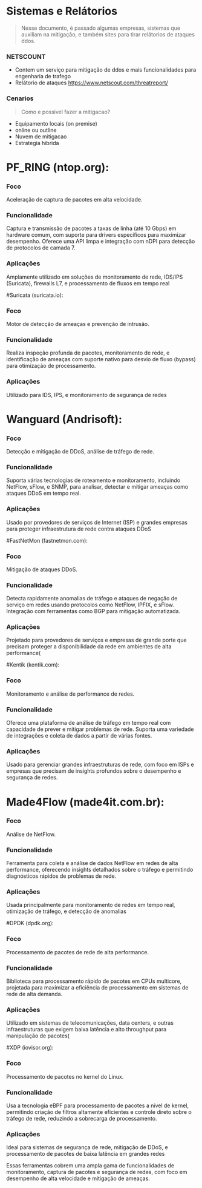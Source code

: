 # Sistemas e Relátorios
> Nesse documento, é passado algumas empresas, sistemas que auxiliam na mitigação, e também sites para tirar relátorios de ataques ddos.




### NETSCOUNT
* Contem um serviço para mitigação de ddos e mais funcionalidades para engenharia de trafego
* Relátorio de ataques
https://www.netscout.com/threatreport/

### Cenarios
> Como e possivel fazer a mitigacao?

* Equipamento locais (on premise)
 * online ou outline
* Nuvem de mitigacao
* Estrategia hibrida


# PF_RING (ntop.org):

### Foco
Aceleração de captura de pacotes em alta velocidade.
### Funcionalidade
Captura e transmissão de pacotes a taxas de linha (até 10 Gbps) em hardware comum, com suporte para drivers específicos para maximizar desempenho. Oferece uma API limpa e integração com nDPI para detecção de protocolos de camada 7.
### Aplicações
Amplamente utilizado em soluções de monitoramento de rede, IDS/IPS (Suricata), firewalls L7, e processamento de fluxos em tempo real​

#Suricata (suricata.io):
### Foco
Motor de detecção de ameaças e prevenção de intrusão.
### Funcionalidade
Realiza inspeção profunda de pacotes, monitoramento de rede, e identificação de ameaças com suporte nativo para desvio de fluxo (bypass) para otimização de processamento.
### Aplicações
Utilizado para IDS, IPS, e monitoramento de segurança de redes

# Wanguard (Andrisoft):
### Foco
Detecção e mitigação de DDoS, análise de tráfego de rede.
### Funcionalidade
Suporta várias tecnologias de roteamento e monitoramento, incluindo NetFlow, sFlow, e SNMP, para analisar, detectar e mitigar ameaças como ataques DDoS em tempo real.
### Aplicações
Usado por provedores de serviços de Internet (ISP) e grandes empresas para proteger infraestrutura de rede contra ataques DDoS​

#FastNetMon (fastnetmon.com):

### Foco
Mitigação de ataques DDoS.
### Funcionalidade
Detecta rapidamente anomalias de tráfego e ataques de negação de serviço em redes usando protocolos como NetFlow, IPFIX, e sFlow. Integração com ferramentas como BGP para mitigação automatizada.
### Aplicações
Projetado para provedores de serviços e empresas de grande porte que precisam proteger a disponibilidade da rede em ambientes de alta performance​(

#Kentik (kentik.com):
### Foco
Monitoramento e análise de performance de redes.
### Funcionalidade
Oferece uma plataforma de análise de tráfego em tempo real com capacidade de prever e mitigar problemas de rede. Suporta uma variedade de integrações e coleta de dados a partir de várias fontes.
### Aplicações
Usado para gerenciar grandes infraestruturas de rede, com foco em ISPs e empresas que precisam de insights profundos sobre o desempenho e segurança de redes.


# Made4Flow (made4it.com.br):
### Foco
Análise de NetFlow.
### Funcionalidade
Ferramenta para coleta e análise de dados NetFlow em redes de alta performance, oferecendo insights detalhados sobre o tráfego e permitindo diagnósticos rápidos de problemas de rede.
### Aplicações
Usada principalmente para monitoramento de redes em tempo real, otimização de tráfego, e detecção de anomalias​

#DPDK (dpdk.org):

### Foco
Processamento de pacotes de rede de alta performance.
### Funcionalidade
Biblioteca para processamento rápido de pacotes em CPUs multicore, projetada para maximizar a eficiência de processamento em sistemas de rede de alta demanda.
### Aplicações
Utilizado em sistemas de telecomunicações, data centers, e outras infraestruturas que exigem baixa latência e alto throughput para manipulação de pacotes​(

#XDP (iovisor.org):
### Foco 
Processamento de pacotes no kernel do Linux.
### Funcionalidade
Usa a tecnologia eBPF para processamento de pacotes a nível de kernel, permitindo criação de filtros altamente eficientes e controle direto sobre o tráfego de rede, reduzindo a sobrecarga de processamento.
### Aplicações
Ideal para sistemas de segurança de rede, mitigação de DDoS, e processamento de pacotes de baixa latência em grandes redes​

Essas ferramentas cobrem uma ampla gama de funcionalidades de monitoramento, captura de pacotes e segurança de redes, com foco em desempenho de alta velocidade e mitigação de ameaças.
